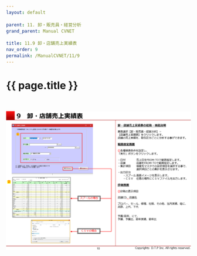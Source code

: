 ```yaml
---
layout: default

parent: 11. 卸・販売員・経営分析
grand_parent: Manual CVNET

title: 11.9 卸・店舗売上実績表
nav_order: 9
permalink: /ManualCVNET/11/9
---
```


# {{ page.title }} <br/><br/>

<a href="/img/OroshiHanbaiin/OH11.PNG" target="_blank">
<img src="/img/OroshiHanbaiin/OH11.PNG" alt="login image"></a>


